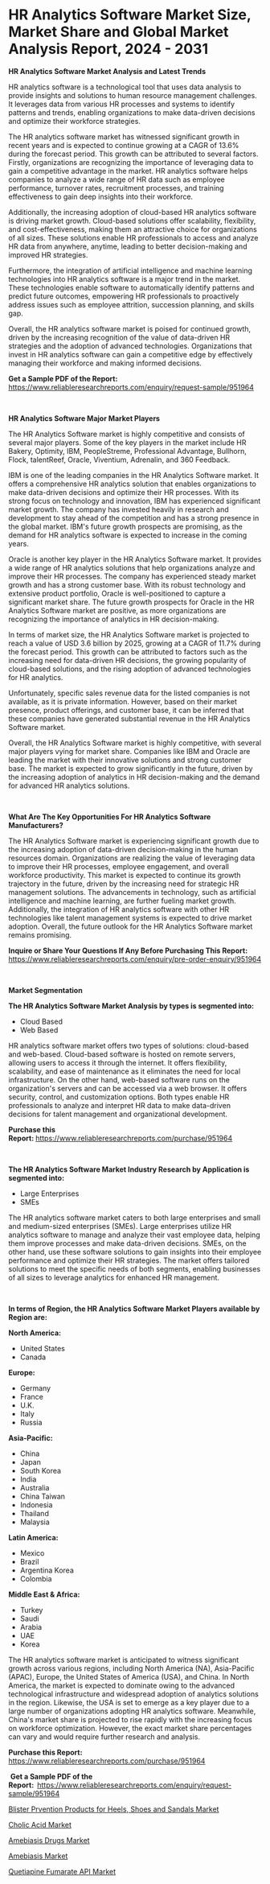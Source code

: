 <p><h1>HR Analytics Software Market Size, Market Share and Global Market Analysis Report, 2024 - 2031</h1></p><p><strong>HR Analytics Software Market Analysis and Latest Trends</strong></p>
<p><p>HR analytics software is a technological tool that uses data analysis to provide insights and solutions to human resource management challenges. It leverages data from various HR processes and systems to identify patterns and trends, enabling organizations to make data-driven decisions and optimize their workforce strategies.</p><p>The HR analytics software market has witnessed significant growth in recent years and is expected to continue growing at a CAGR of 13.6% during the forecast period. This growth can be attributed to several factors. Firstly, organizations are recognizing the importance of leveraging data to gain a competitive advantage in the market. HR analytics software helps companies to analyze a wide range of HR data such as employee performance, turnover rates, recruitment processes, and training effectiveness to gain deep insights into their workforce.</p><p>Additionally, the increasing adoption of cloud-based HR analytics software is driving market growth. Cloud-based solutions offer scalability, flexibility, and cost-effectiveness, making them an attractive choice for organizations of all sizes. These solutions enable HR professionals to access and analyze HR data from anywhere, anytime, leading to better decision-making and improved HR strategies.</p><p>Furthermore, the integration of artificial intelligence and machine learning technologies into HR analytics software is a major trend in the market. These technologies enable software to automatically identify patterns and predict future outcomes, empowering HR professionals to proactively address issues such as employee attrition, succession planning, and skills gap.</p><p>Overall, the HR analytics software market is poised for continued growth, driven by the increasing recognition of the value of data-driven HR strategies and the adoption of advanced technologies. Organizations that invest in HR analytics software can gain a competitive edge by effectively managing their workforce and making informed decisions.</p></p>
<p><strong>Get a Sample PDF of the Report:&nbsp;</strong> <a href="https://www.reliableresearchreports.com/enquiry/request-sample/951964">https://www.reliableresearchreports.com/enquiry/request-sample/951964</a></p>
<p>&nbsp;</p>
<p><strong>HR Analytics Software Major Market Players</strong></p>
<p><p>The HR Analytics Software market is highly competitive and consists of several major players. Some of the key players in the market include HR Bakery, Optimity, IBM, PeopleStreme, Professional Advantage, Bullhorn, Flock, talentReef, Oracle, Viventium, Adrenalin, and 360 Feedback.</p><p>IBM is one of the leading companies in the HR Analytics Software market. It offers a comprehensive HR analytics solution that enables organizations to make data-driven decisions and optimize their HR processes. With its strong focus on technology and innovation, IBM has experienced significant market growth. The company has invested heavily in research and development to stay ahead of the competition and has a strong presence in the global market. IBM's future growth prospects are promising, as the demand for HR analytics software is expected to increase in the coming years.</p><p>Oracle is another key player in the HR Analytics Software market. It provides a wide range of HR analytics solutions that help organizations analyze and improve their HR processes. The company has experienced steady market growth and has a strong customer base. With its robust technology and extensive product portfolio, Oracle is well-positioned to capture a significant market share. The future growth prospects for Oracle in the HR Analytics Software market are positive, as more organizations are recognizing the importance of analytics in HR decision-making.</p><p>In terms of market size, the HR Analytics Software market is projected to reach a value of USD 3.6 billion by 2025, growing at a CAGR of 11.7% during the forecast period. This growth can be attributed to factors such as the increasing need for data-driven HR decisions, the growing popularity of cloud-based solutions, and the rising adoption of advanced technologies for HR analytics.</p><p>Unfortunately, specific sales revenue data for the listed companies is not available, as it is private information. However, based on their market presence, product offerings, and customer base, it can be inferred that these companies have generated substantial revenue in the HR Analytics Software market.</p><p>Overall, the HR Analytics Software market is highly competitive, with several major players vying for market share. Companies like IBM and Oracle are leading the market with their innovative solutions and strong customer base. The market is expected to grow significantly in the future, driven by the increasing adoption of analytics in HR decision-making and the demand for advanced HR analytics solutions.</p></p>
<p>&nbsp;</p>
<p><strong>What Are The Key Opportunities For HR Analytics Software Manufacturers?</strong></p>
<p><p>The HR Analytics Software market is experiencing significant growth due to the increasing adoption of data-driven decision-making in the human resources domain. Organizations are realizing the value of leveraging data to improve their HR processes, employee engagement, and overall workforce productivity. This market is expected to continue its growth trajectory in the future, driven by the increasing need for strategic HR management solutions. The advancements in technology, such as artificial intelligence and machine learning, are further fueling market growth. Additionally, the integration of HR analytics software with other HR technologies like talent management systems is expected to drive market adoption. Overall, the future outlook for the HR Analytics Software market remains promising.</p></p>
<p><strong>Inquire or Share Your Questions If Any Before Purchasing This Report:</strong> <a href="https://www.reliableresearchreports.com/enquiry/pre-order-enquiry/951964">https://www.reliableresearchreports.com/enquiry/pre-order-enquiry/951964</a></p>
<p>&nbsp;</p>
<p><strong>Market Segmentation</strong></p>
<p><strong>The HR Analytics Software Market Analysis by types is segmented into:</strong></p>
<p><ul><li>Cloud Based</li><li>Web Based</li></ul></p>
<p><p>HR analytics software market offers two types of solutions: cloud-based and web-based. Cloud-based software is hosted on remote servers, allowing users to access it through the internet. It offers flexibility, scalability, and ease of maintenance as it eliminates the need for local infrastructure. On the other hand, web-based software runs on the organization's servers and can be accessed via a web browser. It offers security, control, and customization options. Both types enable HR professionals to analyze and interpret HR data to make data-driven decisions for talent management and organizational development.</p></p>
<p><strong>Purchase this Report:&nbsp;</strong><a href="https://www.reliableresearchreports.com/purchase/951964">https://www.reliableresearchreports.com/purchase/951964</a></p>
<p>&nbsp;</p>
<p><strong>The HR Analytics Software Market Industry Research by Application is segmented into:</strong></p>
<p><ul><li>Large Enterprises</li><li>SMEs</li></ul></p>
<p><p>The HR analytics software market caters to both large enterprises and small and medium-sized enterprises (SMEs). Large enterprises utilize HR analytics software to manage and analyze their vast employee data, helping them improve processes and make data-driven decisions. SMEs, on the other hand, use these software solutions to gain insights into their employee performance and optimize their HR strategies. The market offers tailored solutions to meet the specific needs of both segments, enabling businesses of all sizes to leverage analytics for enhanced HR management.</p></p>
<p>&nbsp;</p>
<p><strong>In terms of Region, the HR Analytics Software Market Players available by Region are:</strong></p>
<p>
    <p> <strong> North America: </strong>
        <ul>
            <li>United States</li>
            <li>Canada</li>
        </ul>
        </p> 
    <p> <strong> Europe: </strong>
        <ul>
            <li>Germany</li>
            <li>France</li>
            <li>U.K.</li>
            <li>Italy</li>
            <li>Russia</li>
        </ul>
        </p> 
    <p> <strong> Asia-Pacific: </strong>
        <ul>
            <li>China</li>
            <li>Japan</li>
            <li>South Korea</li>
            <li>India</li>
            <li>Australia</li>
            <li>China Taiwan</li>
            <li>Indonesia</li>
            <li>Thailand</li>
            <li>Malaysia</li>
        </ul>
        </p> 
    <p> <strong> Latin America: </strong>
        <ul>
            <li>Mexico</li>
            <li>Brazil</li>
            <li>Argentina Korea</li>
            <li>Colombia</li>
        </ul>
        </p> 
    <p> <strong> Middle East & Africa: </strong>
        <ul>
            <li>Turkey</li>
            <li>Saudi</li>
            <li>Arabia</li>
            <li>UAE</li>
            <li>Korea</li>
        </ul>
    </p>
    </p>
<p><p>The HR analytics software market is anticipated to witness significant growth across various regions, including North America (NA), Asia-Pacific (APAC), Europe, the United States of America (USA), and China. In North America, the market is expected to dominate owing to the advanced technological infrastructure and widespread adoption of analytics solutions in the region. Likewise, the USA is set to emerge as a key player due to a large number of organizations adopting HR analytics software. Meanwhile, China's market share is projected to rise rapidly with the increasing focus on workforce optimization. However, the exact market share percentages can vary and would require further research and analysis.</p></p>
<p><strong>Purchase this Report: </strong><a href="https://www.reliableresearchreports.com/purchase/951964">https://www.reliableresearchreports.com/purchase/951964</a></p>
<p>&nbsp;<strong>Get a Sample PDF of the Report:&nbsp;&nbsp;</strong><a href="https://www.reliableresearchreports.com/enquiry/request-sample/951964">https://www.reliableresearchreports.com/enquiry/request-sample/951964</a></p>
<p><strong></strong></p>
<p><p><a href="https://www.linkedin.com/pulse/blister-prvention-products-heels-shoes-sandals-market-growth-ie7he?trackingId=ZPhFZxdmThSdloUn7qH2sQ%3D%3D">Blister Prvention Products for Heels, Shoes and Sandals Market</a></p><p><a href="https://www.linkedin.com/pulse/cholic-acid-market-centers-aspects-growth-share-opportunity-2a2hf?trackingId=C91QepRQQeW6wQ27BkzCZg%3D%3D">Cholic Acid Market</a></p><p><a href="https://www.linkedin.com/pulse/amebiasis-drugs-market-offers-provide-insightful-data-s9mue?trackingId=D0McTT3JTh%2B98FmgncaR%2FA%3D%3D">Amebiasis Drugs Market</a></p><p><a href="https://www.linkedin.com/pulse/amebiasis-market-size-2024-2031-global-industrial-analysis-tsdke?trackingId=BJHHgOzlSJSk%2BHSdfpKakg%3D%3D">Amebiasis Market</a></p><p><a href="https://www.linkedin.com/pulse/quetiapine-fumarate-api-market-research-report-provides-thorough-trfue?trackingId=TWgh2wmEQxmQo%2Frg7ajGlg%3D%3D">Quetiapine Fumarate API Market</a></p></p>